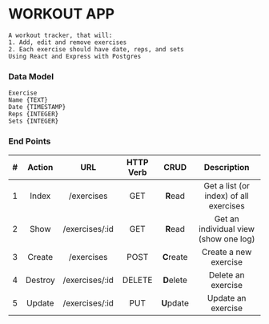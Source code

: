 # WORKOUT APP
    A workout tracker, that will:
    1. Add, edit and remove exercises
    2. Each exercise should have date, reps, and sets
    Using React and Express with Postgres

    
### Data Model

    Exercise
    Name {TEXT}
    Date {TIMESTAMP}
    Reps {INTEGER}
    Sets {INTEGER}

### End Points

|  #  | Action  |      URL       | HTTP Verb |    CRUD    |              Description               |
| :-: | :-----: | :------------: | :-------: | :--------: | :------------------------------------: |
|  1  |  Index  |   /exercises   |    GET    |  **R**ead  | Get a list (or index) of all exercises |
|  2  |  Show   | /exercises/:id |    GET    |  **R**ead  | Get an individual view (show one log)  |
|  3  | Create  |   /exercises   |   POST    | **C**reate |           Create a new exercise        |
|  4  | Destroy | /exercises/:id |  DELETE   | **D**elete |             Delete an exercise         |
|  5  | Update  | /exercises/:id |    PUT    | **U**pdate |             Update an exercise         |

<br />


